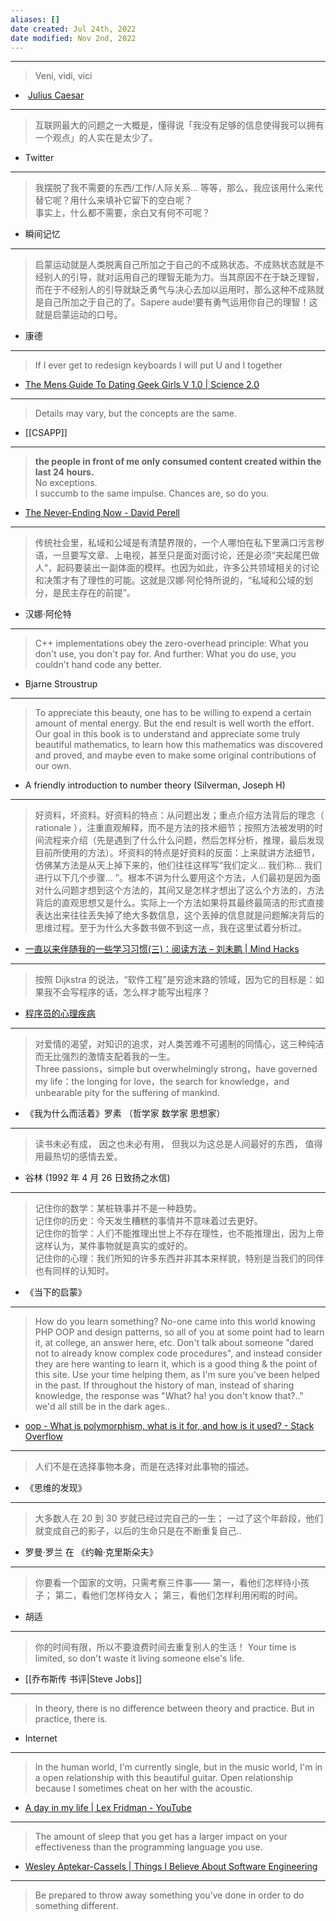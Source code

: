 ```yaml
---
aliases: []
date created: Jul 24th, 2022
date modified: Nov 2nd, 2022
---
```


___
> Veni, vidi, vici
-  [Julius Caesar](https://en.wikipedia.org/wiki/Julius_Caesar "Julius Caesar")

___
> 互联网最大的问题之一大概是，懂得说「我没有足够的信息使得我可以拥有一个观点」的人实在是太少了。
- Twitter

___
> 我摆脱了我不需要的东西/工作/人际关系... 等等，那么，我应该用什么来代替它呢？用什么来填补它留下的空白呢？  
> 事实上，什么都不需要，余白又有何不可呢？
- 瞬间记忆

___
> 启蒙运动就是人类脱离自己所加之于自己的不成熟状态。不成熟状态就是不经别人的引导，就对运用自己的理智无能为力。当其原因不在于缺乏理智，而在于不经别人的引导就缺乏勇气与决心去加以运用时，那么这种不成熟就是自己所加之于自己的了。Sapere aude!要有勇气运用你自己的理智！这就是启蒙运动的口号。
- 康德

___
> If I ever get to redesign keyboards I will put U and I together
- [The Mens Guide To Dating Geek Girls V 1.0 | Science 2.0](https://www.science20.com/science_amp_supermodels/mens_guide_dating_geek_girls_v_10)

___
> Details may vary, but the concepts are the same.
- [[CSAPP]]

___
> **the people in front of me only consumed content created within the last 24 hours.**  
> No exceptions.  
> I succumb to the same impulse. Chances are, so do you.
- [The Never-Ending Now - David Perell](https://perell.com/essay/never-ending-now/)

___
> 传统社会里，私域和公域是有清楚界限的，一个人哪怕在私下里满口污言秽语，一旦要写文章、上电视，甚至只是面对面讨论，还是必须“夹起尾巴做人“，起码要装出一副体面的模样。也因为如此，许多公共领域相关的讨论和决策才有了理性的可能。这就是汉娜·阿伦特所说的，“私域和公域的划分，是民主存在的前提”。

- 汉娜·阿伦特
___
> C++ implementations obey the zero-overhead principle: What you don't use, you don't pay for. And further: What you do use, you couldn't hand code any better.
- Bjarne Stroustrup
 
___
> To appreciate this beauty, one has to be willing to expend a certain amount of mental energy. But the end result is well worth the effort. Our goal in this book is to understand and appreciate some truly beautiful mathematics, to learn how this mathematics was discovered and proved, and maybe even to make some original contributions of our own.
- A friendly introduction to number theory (Silverman, Joseph H)

___
>  好资料，坏资料。好资料的特点：从问题出发；重点介绍方法背后的理念（ rationale ），注重直观解释，而不是方法的技术细节；按照方法被发明的时间流程来介绍（先是遇到了什么什么问题，然后怎样分析，推理，最后发现目前所使用的方法）。坏资料的特点是好资料的反面：上来就讲方法细节，仿佛某方法是从天上掉下来的，他们往往这样写“我们定义… 我们称… 我们进行以下几个步骤… ”。根本不讲为什么要用这个方法，人们最初是因为面对什么问题才想到这个方法的，其间又是怎样才想出了这么个方法的，方法背后的直观思想又是什么。实际上一个方法如果将其最终最简洁的形式直接表达出来往往丢失掉了绝大多数信息，这个丢掉的信息就是问题解决背后的思维过程。至于为什么大多数书做不到这一点，我在这里试着分析过。
- [一直以来伴随我的一些学习习惯(三)：阅读方法 – 刘未鹏 | Mind Hacks](http://mindhacks.cn/2008/09/17/learning-habits-part3/)

___
 > 按照 Dijkstra 的说法，“软件工程”是穷途末路的领域，因为它的目标是：如果我不会写程序的话，怎么样才能写出程序？
- [程序员的心理疾病](https://www.yinwang.org/blog-cn/2014/02/09/programmer-mental)

___
> 对爱情的渴望，对知识的追求，对人类苦难不可遏制的同情心，这三种纯洁而无比强烈的激情支配着我的一生。  
> Three passions，simple but overwhelmingly strong，have governed my life：the longing for love，the search for knowledge，and unbearable pity for the suffering of mankind.
- 《我为什么而活着》罗素 （哲学家 数学家 思想家）

___
> 读书未必有成， 因之也未必有用， 但我以为这总是人间最好的东西， 值得用最热切的感情去爱。
- 谷林 (1992 年 4 月 26 日致扬之水信)

___
> 记住你的数学：某桩轶事并不是一种趋势。  
> 记住你的历史：今天发生糟糕的事情并不意味着过去更好。  
> 记住你的哲学：人们不能推理出世上不存在理性，也不能推理出，因为上帝这样认为，某件事物就是真实的或好的。  
> 记住你的心理：我们所知的许多东西并非其本来样貌，特别是当我们的同伴也有同样的认知时。
- 《当下的启蒙》

___
> How do you learn something? No-one came into this world knowing PHP OOP and design patterns, so all of you at some point had to learn it, at college, an answer here, etc. Don't talk about someone "dared not to already know complex code procedures", and instead consider they are here wanting to learn it, which is a good thing & the point of this site. Use your time helping them, as I'm sure you've been helped in the past. If throughout the history of man, instead of sharing knowledge, the response was "What? ha! you don't know that?.." we'd all still be in the dark ages..
- [oop - What is polymorphism, what is it for, and how is it used? - Stack Overflow](https://stackoverflow.com/questions/1031273/what-is-polymorphism-what-is-it-for-and-how-is-it-used)

___
> 人们不是在选择事物本身，而是在选择对此事物的描述。
- 《思维的发现》

___
> 大多数人在 20 到 30 岁就已经过完自己的一生； 一过了这个年龄段，他们就变成自己的影子，以后的生命只是在不断重复自己..
- 罗曼·罗兰 在 《约翰·克里斯朵夫》

___
>  你要看一个国家的文明，只需考察三件事—— 第一，看他们怎样待小孩子； 第二，看他们怎样待女人； 第三，看他们怎样利用闲暇的时间。
- 胡适

___
> 你的时间有限，所以不要浪费时间去重复别人的生活！ Your time is limited, so don't waste it living someone else's life.
- [[乔布斯传 书评|Steve Jobs]]

___
> In theory, there is no difference between theory and practice. But in practice, there is.
- Internet

___
> In the human world, I'm currently single, but in the music world, I'm in a open relationship with this beautiful guitar. Open relationship because I sometimes cheat on her with the acoustic.
- [A day in my life | Lex Fridman - YouTube](https://youtu.be/0m3hGZvD-0s?t=546)

___
>  The amount of sleep that you get has a larger impact on your effectiveness than the programming language you use.
- [Wesley Aptekar-Cassels | Things I Believe About Software Engineering](https://blog.wesleyac.com/posts/engineering-beliefs?utm_source=pocket_mylist)

___
> Be prepared to throw away something you’ve done in order to do something different.
> 
